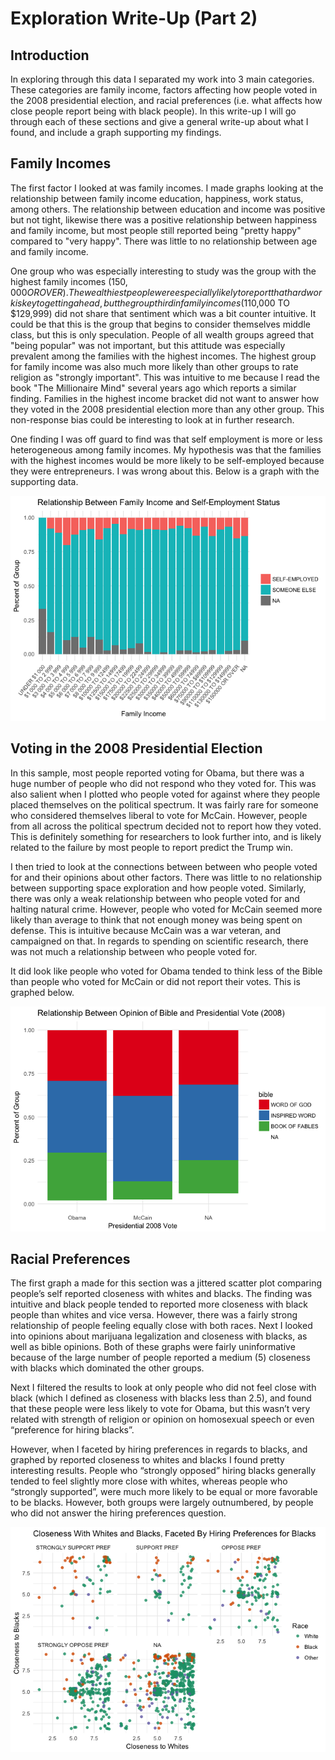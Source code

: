 Exploration Write-Up (Part 2)
================

Introduction
------------

In exploring through this data I separated my work into 3 main categories. These categories are family income, factors affecting how people voted in the 2008 presidential election, and racial preferences (i.e. what affects how close people report being with black people). In this write-up I will go through each of these sections and give a general write-up about what I found, and include a graph supporting my findings.

Family Incomes
--------------

The first factor I looked at was family incomes. I made graphs looking at the relationship between family income education, happiness, work status, among others. The relationship between education and income was positive but not tight, likewise there was a positive relationship between happiness and family income, but most people still reported being "pretty happy" compared to "very happy". There was little to no relationship between age and family income.

One group who was especially interesting to study was the group with the highest family incomes ($150,000 OR OVER). The wealthiest people were especially likely to report that hard work is key to getting ahead, but the group third in family incomes ($110,000 TO $129,999) did not share that sentiment which was a bit counter intuitive. It could be that this is the group that begins to consider themselves middle class, but this is only speculation. People of all wealth groups agreed that "being popular" was not important, but this attitude was especially prevalent among the families with the highest incomes. The highest group for family income was also much more likely than other groups to rate religion as "strongly important". This was intuitive to me because I read the book "The Millionaire Mind" several years ago which reports a similar finding. Families in the highest income bracket did not want to answer how they voted in the 2008 presidential election more than any other group. This non-response bias could be interesting to look at in further research.

One finding I was off guard to find was that self employment is more or less heterogeneous among family incomes. My hypothesis was that the families with the highest incomes would be more likely to be self-employed because they were entrepreneurs. I was wrong about this. Below is a graph with the supporting data.

![](Exploration_Writeup_files/figure-markdown_github-ascii_identifiers/unnamed-chunk-2-1.png)

Voting in the 2008 Presidential Election
----------------------------------------

In this sample, most people reported voting for Obama, but there was a huge number of people who did not respond who they voted for. This was also salient when I plotted who people voted for against where they people placed themselves on the political spectrum. It was fairly rare for someone who considered themselves liberal to vote for McCain. However, people from all across the political spectrum decided not to report how they voted. This is definitely something for researchers to look further into, and is likely related to the failure by most people to report predict the Trump win.

I then tried to look at the connections between between who people voted for and their opinions about other factors. There was little to no relationship between supporting space exploration and how people voted. Similarly, there was only a weak relationship between who people voted for and halting natural crime. However, people who voted for McCain seemed more likely than average to think that not enough money was being spent on defense. This is intuitive because McCain was a war veteran, and campaigned on that. In regards to spending on scientific research, there was not much a relationship between who people voted for.

It did look like people who voted for Obama tended to think less of the Bible than people who voted for McCain or did not report their votes. This is graphed below.

![](Exploration_Writeup_files/figure-markdown_github-ascii_identifiers/unnamed-chunk-3-1.png)

Racial Preferences
------------------

The first graph a made for this section was a jittered scatter plot comparing people’s self reported closeness with whites and blacks. The finding was intuitive and black people tended to reported more closeness with black people than whites and vice versa. However, there was a fairly strong relationship of people feeling equally close with both races. Next I looked into opinions about marijuana legalization and closeness with blacks, as well as bible opinions. Both of these graphs were fairly uninformative because of the large number of people reported a medium (5) closeness with blacks which dominated the other groups.

Next I filtered the results to look at only people who did not feel close with black (which I defined as closeness with blacks less than 2.5), and found that these people were less likely to vote for Obama, but this wasn’t very related with strength of religion or opinion on homosexual speech or even “preference for hiring blacks”.

However, when I faceted by hiring preferences in regards to blacks, and graphed by reported closeness to whites and blacks I found pretty interesting results. People who “strongly opposed” hiring blacks generally tended to feel slightly more close with whites, whereas people who “strongly supported”, were much more likely to be equal or more favorable to be blacks. However, both groups were largely outnumbered, by people who did not answer the hiring preferences question.

![](Exploration_Writeup_files/figure-markdown_github-ascii_identifiers/unnamed-chunk-4-1.png)
